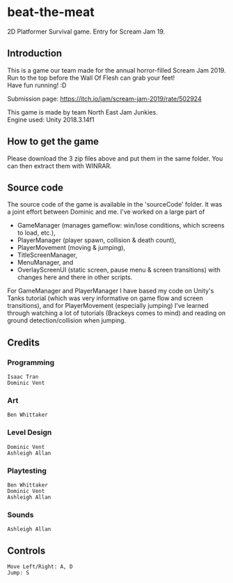# beat-the-meat
2D Platformer Survival game. Entry for Scream Jam 19.

## Introduction

This is a game our team made for the annual horror-filled Scream Jam 2019. <br>
Run to the top before the Wall Of Flesh can grab your feet!<br>
Have fun running! :D<br>

Submission page: https://itch.io/jam/scream-jam-2019/rate/502924 <br>

This game is made by team North East Jam Junkies. <br>
Engine used: Unity 2018.3.14f1 <br>

## How to get the game
Please download the 3 zip files above and put them in the same folder. You can then extract them with WINRAR.

## Source code
The source code of the game is available in the 'sourceCode' folder. It was a joint effort between Dominic and me. I've worked on a large part of 
* GameManager (manages gameflow: win/lose conditions, which screens to load, etc.), 
* PlayerManager (player spawn, collision & death count), 
* PlayerMovement (moving & jumping), 
* TitleScreenManager, 
* MenuManager, and 
* OverlayScreenUI (static screen, pause menu & screen transitions)
with changes here and there in other scripts. 

For GameManager and PlayerManager I have based my code on Unity's Tanks tutorial (which was very informative on game flow and screen transitions), and for PlayerMovement (especially jumping) I've learned through watching a lot of tutorials (Brackeys comes to mind) and reading on ground detection/collision when jumping.

## Credits

### Programming <br>
	Isaac Tran 
	Dominic Vent 

### Art <br>
	Ben Whittaker 

### Level Design <br>
	Dominic Vent 
	Ashleigh Allan 

### Playtesting <br>
	Ben Whittaker 
	Dominic Vent 
	Ashleigh Allan 

### Sounds <br>
	Ashleigh Allan 

## Controls <br>
	Move Left/Right: A, D 
	Jump: S
